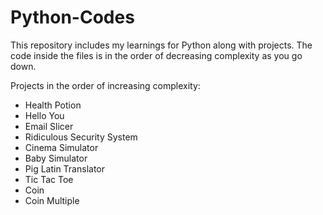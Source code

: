 # Python-Codes
This repository includes my learnings for Python along with projects. The code inside the files is in the order of decreasing complexity as you go down. 

Projects in the order of increasing complexity:
* Health Potion
* Hello You
* Email Slicer
* Ridiculous Security System
* Cinema Simulator
* Baby Simulator
* Pig Latin Translator
* Tic Tac Toe
* Coin
* Coin Multiple
